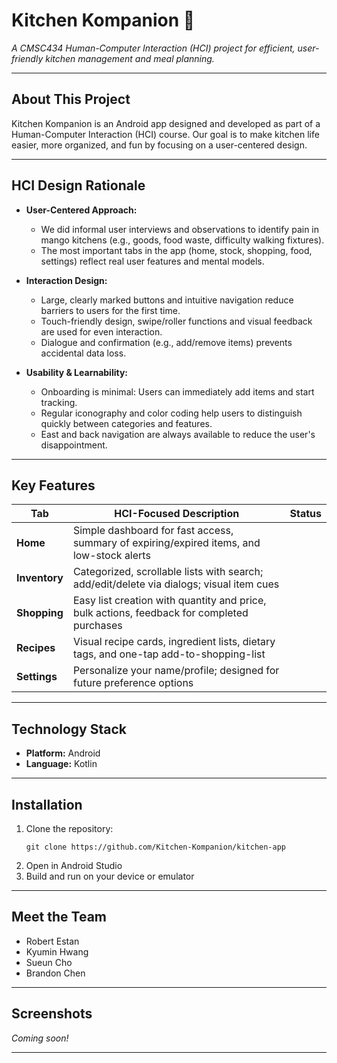 # Kitchen Kompanion 🍳

*A CMSC434 Human-Computer Interaction (HCI) project for efficient, user-friendly kitchen management and meal planning.*

---

## About This Project

Kitchen Kompanion is an Android app designed and developed as part of a Human-Computer Interaction (HCI) course. Our goal is to make kitchen life easier, more organized, and fun by focusing on a user-centered design.

---

## HCI Design Rationale

- **User-Centered Approach:**
  - We did informal user interviews and observations to identify pain in mango kitchens (e.g., goods, food waste, difficulty walking fixtures).
  - The most important tabs in the app (home, stock, shopping, food, settings) reflect real user features and mental models.

- **Interaction Design:**
  - Large, clearly marked buttons and intuitive navigation reduce barriers to users for the first time.
  - Touch-friendly design, swipe/roller functions and visual feedback are used for even interaction.
  - Dialogue and confirmation (e.g., add/remove items) prevents accidental data loss.

- **Usability & Learnability:**
  - Onboarding is minimal: Users can immediately add items and start tracking.
  - Regular iconography and color coding help users to distinguish quickly between categories and features.
  - East and back navigation are always available to reduce the user's disappointment.

---

## Key Features

| Tab | HCI-Focused Description | Status |
|-----|------------------------|--------|
| **Home** | Simple dashboard for fast access, summary of expiring/expired items, and low-stock alerts |
| **Inventory** | Categorized, scrollable lists with search; add/edit/delete via dialogs; visual item cues |
| **Shopping** | Easy list creation with quantity and price, bulk actions, feedback for completed purchases |
| **Recipes** | Visual recipe cards, ingredient lists, dietary tags, and one-tap add-to-shopping-list |
| **Settings** | Personalize your name/profile; designed for future preference options |
---

## Technology Stack
- **Platform:** Android
- **Language:** Kotlin

---

## Installation
1. Clone the repository:
   ```
   git clone https://github.com/Kitchen-Kompanion/kitchen-app
   ```
2. Open in Android Studio
3. Build and run on your device or emulator

---

## Meet the Team
- Robert Estan
- Kyumin Hwang
- Sueun Cho
- Brandon Chen

---

## Screenshots
*Coming soon!*

---
